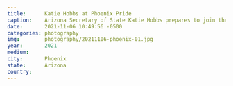 ```yaml
---
title:  	Katie Hobbs at Phoenix Pride
caption:	Arizona Secretary of State Katie Hobbs prepares to join the parade at Phoenix Pride
date:   	2021-11-06 10:49:56 -0500
categories: photography
img:		photography/20211106-phoenix-01.jpg
year:		2021
medium:
city:		Phoenix
state:		Arizona
country:
---
```

